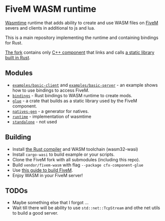# FiveM WASM runtime
[Wasmtime](https://wasmtime.dev) runtime that adds ability to create and use WASM files on [FiveM](https://fivem.net) severs and clients in additional to js and lua.

This is a main repository implementing the runtime and containing bindings for Rust.

[The fork](https://github.com/zottce/fivem) contains only [C++ component](https://github.com/ZOTTCE/fivem/tree/wasm/code/components/citizen-scripting-wasm) that links and calls [a static library built in Rust](glue/).

## Modules
* [`examples/basic-client`](examples/basic-client/) and [`examples/basic-server`](examples/basic-server/) - an example shows how to use bindings to access FiveM.
* [`bindings`](bindings/) - Rust bindings to WASM runtime to create mods.
* [`glue`](glue/) - a crate that builds as a static library used by the FiveM component.
* [`natives-gen`](natives-gen/) - a generator for natives.
* [`runtime`](runtime/) - implementation of wasmtime
* [`standalone`](standalone/) - not used

## Building
* Install [the Rust compiler](https://rust-lang.org) and WASM toolchain (wasm32-wasi)
* Install `cargo-wasi` to build example or your scripts.
* Clone the FiveM fork with all submodules (including this repo).
* Build `vendor/fivem-wasm` with flag `--package cfx-component-glue`
* Use [this guide to build FiveM](https://github.com/citizenfx/fivem/blob/master/docs/building.md).
* Enjoy WASM in your FiveM server!

## TODOs
* Maybe something else that I forgot ...
* Wait till there will be ability to use `std::net::TcpStream` and othe net utils to build a good server.
